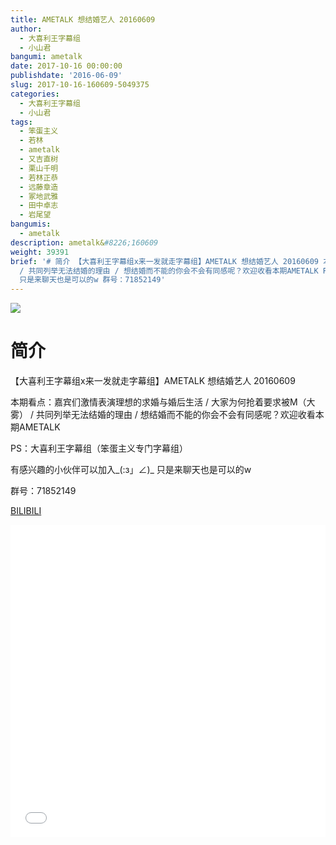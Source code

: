 ```yaml
---
title: AMETALK 想结婚艺人 20160609
author:
  - 大喜利王字幕组
  - 小山君
bangumi: ametalk
date: 2017-10-16 00:00:00
publishdate: '2016-06-09'
slug: 2017-10-16-160609-5049375
categories:
  - 大喜利王字幕组
  - 小山君
tags:
  - 笨蛋主义
  - 若林
  - ametalk
  - 又吉直树
  - 栗山千明
  - 若林正恭
  - 远藤章造
  - 冢地武雅
  - 田中卓志
  - 岩尾望
bangumis:
  - ametalk
description: ametalk&#8226;160609
weight: 39391
brief: '# 简介 【大喜利王字幕组x来一发就走字幕组】AMETALK 想结婚艺人 20160609 本期看点：嘉宾们激情表演理想的求婚与婚后生活 / 大家为何抢着要求被M（大雾）
  / 共同列举无法结婚的理由 / 想结婚而不能的你会不会有同感呢？欢迎收看本期AMETALK PS：大喜利王字幕组（笨蛋主义专门字幕组） 有感兴趣的小伙伴可以加入_(:з」∠)_
  只是来聊天也是可以的w 群号：71852149'
---
```


![](https://i.imgur.com/zR5epMA.jpg)

# 简介  
【大喜利王字幕组x来一发就走字幕组】AMETALK 想结婚艺人 20160609 


本期看点：嘉宾们激情表演理想的求婚与婚后生活 / 大家为何抢着要求被M（大雾） / 共同列举无法结婚的理由 / 想结婚而不能的你会不会有同感呢？欢迎收看本期AMETALK


PS：大喜利王字幕组（笨蛋主义专门字幕组） 


有感兴趣的小伙伴可以加入_(:з」∠)_  只是来聊天也是可以的w


群号：71852149







  [BILIBILI](https://www.bilibili.com/video/av5049375/)


<div class="vcontainer">  <iframe class='video' src="//www.bilibili.com/blackboard/player.html?aid=5049375" width="100%" height="500" frameborder="0" allowfullscreen="allowfullscreen"></iframe></div>

